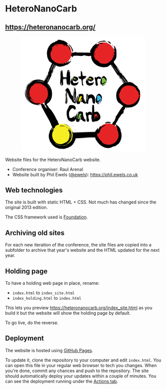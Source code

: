 # HeteroNanoCarb

## https://heteronanocarb.org/

<p align="center">
    <img title="HeteroNanoCarb Logo" width="400" src="logo/NoDate/HeteroNanoCarb_NoDate.png">
</p>

Website files for the HeteroNanoCarb website.

- Conference organiser: Raul Arenal
- Website built by Phil Ewels ([@ewels](https://github.com/ewels/)): <https://phil.ewels.co.uk>

## Web technologies

The site is built with static HTML + CSS. Not much has changed since the original 2013 edition.

The CSS framework used is [Foundation](https://get.foundation/).

## Archiving old sites

For each new iteration of the conference, the site files are copied into a subfolder to archive that year's website and the HTML updated for the next year.

## Holding page

To have a holding web page in place, rename:

- `index.html` to `index_site.html`
- `index_holding.html` to `index.html`

This lets you preview <https://heteronanocarb.org/index_site.html> as you build it but the website will show the holding page by default.

To go live, do the reverse.

## Deployment

The website is hosted using [GitHub Pages](https://pages.github.com/).

To update it, clone the repository to your computer and edit `index.html`. You can open this file in your regular web browser to tech you changes. When you're done, commit any chances and push to the repository. The site should automatically deploy your updates within a couple of minutes. You can see the deployment running under the [Actions tab](https://github.com/ewels/HeteroNanoCarb/actions).


